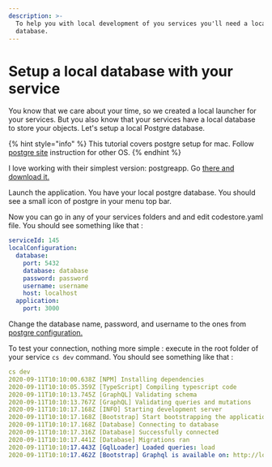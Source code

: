```yaml
---
description: >-
  To help you with local development of you services you'll need a local Postgre
  database.
---
```


# Setup a local database with your service

You know that we care about your time, so we created a local launcher for your services. But you also know that your services have a local database to store your objects.  Let's setup a local Postgre database.

{% hint style="info" %}
This tutorial covers postgre setup for mac. Follow [postgre site](https://www.postgresql.org/download/) instruction for other OS.
{% endhint %}

I love working with their simplest version: postgreapp. Go [there and download it.](https://postgresapp.com/downloads.html)

Launch the application. You have your local postgre database. You should see a small icon of postgre in your menu top bar.

Now you can go in any of your services folders and and edit codestore.yaml file. You should see something like that :

```yaml
serviceId: 145
localConfiguration:
  database:
    port: 5432
    database: database
    password: password
    username: username
    host: localhost
  application:
    port: 3000
```

 Change the database name, password, and username to the ones from [postgre configuration.](https://stackoverflow.com/questions/12720967/postgresql-how-to-change-postgresql-user-password)

To test your connection, nothing more simple : execute in the root folder of your service `cs dev` command. You should see something like that : 

```yaml
cs dev
2020-09-11T10:10:00.638Z [NPM] Installing dependencies
2020-09-11T10:10:05.359Z [TypeScript] Compiling typescript code
2020-09-11T10:10:13.745Z [GraphQL] Validating schema
2020-09-11T10:10:13.767Z [GraphQL] Validating queries and mutations
2020-09-11T10:10:17.168Z [INFO] Starting development server
2020-09-11T10:10:17.168Z [Bootstrap] Start bootstrapping the application
2020-09-11T10:10:17.168Z [Database] Connecting to database
2020-09-11T10:10:17.316Z [Database] Successfully connected
2020-09-11T10:10:17.441Z [Database] Migrations ran
2020-09-11T10:10:17.443Z [GqlLoader] Loaded queries: load
2020-09-11T10:10:17.462Z [Bootstrap] Graphql is available on: http://localhost:3000/graphql
```






